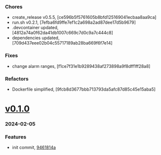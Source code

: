 ### Chores
+ create_release v0.5.5, [ce596b5f5761605b8bfd125169041ecbaa8aa9ca]
+ run.sh v0.2.1, [7efba6fd9ffe7ef1c2a698a2ad87dee17d5b9679]
+ .devcontainer updated, [4812a74a0f62da41db1007c669c7d0c9a7c444c8]
+ dependencies updated, [709d437eee02b04c55717189ab28ba669f6f7e14]

### Fixes
+ change alarm ranges, [f1ce7f31e1b9289438af273898a9f8dff1ff28a8]

### Refactors
+ Dockerfile simplified, [9fcb8d3677bbb713793da5afc87d85c45e15aba5]

# <a href='https://github.com/mrjackwills/push_alarm_backend/releases/tag/v0.1.0'>v0.1.0</a>
### 2024-02-05

### Features
+ init commit, [9461814a](https://github.com/mrjackwills/push_alarm_backend/commit/9461814a2c9d406e649884511081b68d61001096)

